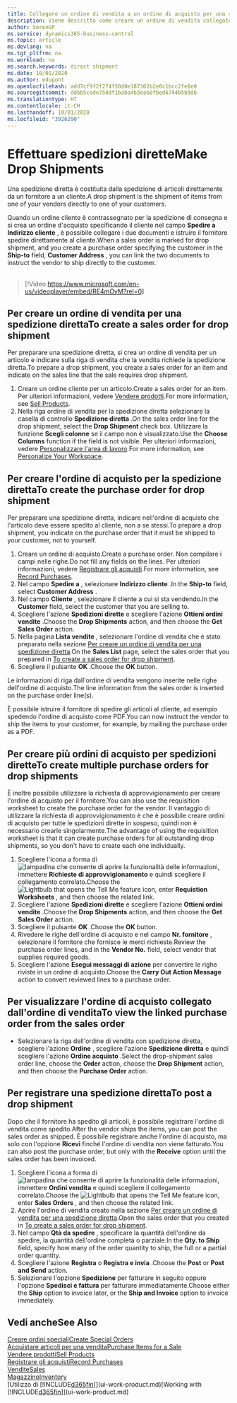 ```yaml
---
title: Collegare un ordine di vendita a un ordine di acquisto per una spedizione diretta | Documenti Microsoft
description: Viene descritto come creare un ordine di vendita collegato a un ordine di acquisto per consentire la spedizione diretta dal fornitore al cliente.
author: SorenGP
ms.service: dynamics365-business-central
ms.topic: article
ms.devlang: na
ms.tgt_pltfrm: na
ms.workload: na
ms.search.keywords: direct shipment
ms.date: 10/01/2020
ms.author: edupont
ms.openlocfilehash: add7cf9f2f274f50d0e187362b2e0c1bcc2fe8e0
ms.sourcegitcommit: ddbb5cede750df1baba4b3eab8fbed6744b5b9d6
ms.translationtype: HT
ms.contentlocale: it-CH
ms.lasthandoff: 10/01/2020
ms.locfileid: "3926290"
---
```

# <a name="make-drop-shipments"></a><span data-ttu-id="db8b6-103">Effettuare spedizioni dirette</span><span class="sxs-lookup"><span data-stu-id="db8b6-103">Make Drop Shipments</span></span>

<span data-ttu-id="db8b6-104">Una spedizione diretta è costituita dalla spedizione di articoli direttamente da un fornitore a un cliente.</span><span class="sxs-lookup"><span data-stu-id="db8b6-104">A drop shipment is the shipment of items from one of your vendors directly to one of your customers.</span></span>

<span data-ttu-id="db8b6-105">Quando un ordine cliente è contrassegnato per la spedizione di consegna e si crea un ordine d'acquisto specificando il cliente nel campo **Spedire a** **Indirizzo cliente** , è possibile collegare i due documenti e istruire il fornitore spedire direttamente al cliente.</span><span class="sxs-lookup"><span data-stu-id="db8b6-105">When a sales order is marked for drop shipment, and you create a purchase order specifying the customer in the **Ship-to** field, **Customer Address** , you can link the two documents to instruct the vendor to ship directly to the customer.</span></span>
<br><br>  
  
> [!Video https://www.microsoft.com/en-us/videoplayer/embed/RE4mOyM?rel=0]

## <a name="to-create-a-sales-order-for-drop-shipment"></a><span data-ttu-id="db8b6-106">Per creare un ordine di vendita per una spedizione diretta</span><span class="sxs-lookup"><span data-stu-id="db8b6-106">To create a sales order for drop shipment</span></span>

<span data-ttu-id="db8b6-107">Per preparare una spedizione diretta, si crea un ordine di vendita per un articolo e indicare sulla riga di vendita che la vendita richiede la spedizione diretta.</span><span class="sxs-lookup"><span data-stu-id="db8b6-107">To prepare a drop shipment, you create a sales order for an item and indicate on the sales line that the sale requires drop shipment.</span></span>

1. <span data-ttu-id="db8b6-108">Creare un ordine cliente per un articolo.</span><span class="sxs-lookup"><span data-stu-id="db8b6-108">Create a sales order for an item.</span></span> <span data-ttu-id="db8b6-109">Per ulteriori informazioni, vedere [Vendere prodotti](sales-how-sell-products.md).</span><span class="sxs-lookup"><span data-stu-id="db8b6-109">For more information, see [Sell Products](sales-how-sell-products.md).</span></span>
2. <span data-ttu-id="db8b6-110">Nella riga ordine di vendita per la spedizione diretta selezionare la casella di controllo **Spedizione diretta** .</span><span class="sxs-lookup"><span data-stu-id="db8b6-110">On the sales order line for the drop shipment, select the **Drop Shipment** check box.</span></span> <span data-ttu-id="db8b6-111">Utilizzare la funzione **Scegli colonne** se il campo non è visualizzato.</span><span class="sxs-lookup"><span data-stu-id="db8b6-111">Use the **Choose Columns** function if the field is not visible.</span></span> <span data-ttu-id="db8b6-112">Per ulteriori informazioni, vedere [Personalizzare l'area di lavoro](ui-personalization-user.md).</span><span class="sxs-lookup"><span data-stu-id="db8b6-112">For more information, see [Personalize Your Workspace](ui-personalization-user.md).</span></span>

## <a name="to-create-the-purchase-order-for-drop-shipment"></a><span data-ttu-id="db8b6-113">Per creare l'ordine di acquisto per la spedizione diretta</span><span class="sxs-lookup"><span data-stu-id="db8b6-113">To create the purchase order for drop shipment</span></span>

<span data-ttu-id="db8b6-114">Per preparare una spedizione diretta, indicare nell'ordine di acquisto che l'articolo deve essere spedito al cliente, non a se stessi.</span><span class="sxs-lookup"><span data-stu-id="db8b6-114">To prepare a drop shipment, you indicate on the purchase order that it must be shipped to your customer, not to yourself.</span></span>

1. <span data-ttu-id="db8b6-115">Creare un ordine di acquisto.</span><span class="sxs-lookup"><span data-stu-id="db8b6-115">Create a purchase order.</span></span> <span data-ttu-id="db8b6-116">Non compilare i campi nelle righe.</span><span class="sxs-lookup"><span data-stu-id="db8b6-116">Do not fill any fields on the lines.</span></span> <span data-ttu-id="db8b6-117">Per ulteriori informazioni, vedere [Registrare gli acquisti](purchasing-how-record-purchases.md).</span><span class="sxs-lookup"><span data-stu-id="db8b6-117">For more information, see [Record Purchases](purchasing-how-record-purchases.md).</span></span>
2. <span data-ttu-id="db8b6-118">Nel campo **Spedire a** , selezionare **Indirizzo cliente** .</span><span class="sxs-lookup"><span data-stu-id="db8b6-118">In the **Ship-to** field, select **Customer Address** .</span></span>
3. <span data-ttu-id="db8b6-119">Nel campo **Cliente** , selezionare il cliente a cui si sta vendendo.</span><span class="sxs-lookup"><span data-stu-id="db8b6-119">In the **Customer** field, select the customer that you are selling to.</span></span>
4. <span data-ttu-id="db8b6-120">Scegliere l'azione **Spedizioni dirette** e scegliere l'azione **Ottieni ordini vendite** .</span><span class="sxs-lookup"><span data-stu-id="db8b6-120">Choose the **Drop Shipments** action, and then choose the **Get Sales Order** action.</span></span>
5. <span data-ttu-id="db8b6-121">Nella pagina **Lista vendite** , selezionare l'ordine di vendita che è stato preparato nella sezione [Per creare un ordine di vendita per una spedizione diretta](sales-how-drop-shipment.md#to-create-a-sales-order-for-drop-shipment).</span><span class="sxs-lookup"><span data-stu-id="db8b6-121">On the **Sales List** page, select the sales order that you prepared in [To create a sales order for drop shipment](sales-how-drop-shipment.md#to-create-a-sales-order-for-drop-shipment).</span></span>
6. <span data-ttu-id="db8b6-122">Scegliere il pulsante **OK** .</span><span class="sxs-lookup"><span data-stu-id="db8b6-122">Choose the **OK** button.</span></span>

<span data-ttu-id="db8b6-123">Le informazioni di riga dall'ordine di vendita vengono inserite nelle righe dell'ordine di acquisto.</span><span class="sxs-lookup"><span data-stu-id="db8b6-123">The line information from the sales order is inserted on the purchase order line(s).</span></span>

<span data-ttu-id="db8b6-124">È possibile istruire il fornitore di spedire gli articoli al cliente, ad esempio spedendo l'ordine di acquisto come PDF.</span><span class="sxs-lookup"><span data-stu-id="db8b6-124">You can now instruct the vendor to ship the items to your customer, for example, by mailing the purchase order as a PDF.</span></span>     

## <a name="to-create-multiple-purchase-orders-for-drop-shipments"></a><span data-ttu-id="db8b6-125">Per creare più ordini di acquisto per spedizioni dirette</span><span class="sxs-lookup"><span data-stu-id="db8b6-125">To create multiple purchase orders for drop shipments</span></span>

<span data-ttu-id="db8b6-126">È inoltre possibile utilizzare la richiesta di approvvigionamento per creare l'ordine di acquisto per il fornitore.</span><span class="sxs-lookup"><span data-stu-id="db8b6-126">You can also use the requisition worksheet to create the purchase order for the vendor.</span></span> <span data-ttu-id="db8b6-127">Il vantaggio di utilizzare la richiesta di approvvigionamento è che è possibile creare ordini di acquisto per tutte le spedizioni dirette in sospeso, quindi non è necessario crearle singolarmente.</span><span class="sxs-lookup"><span data-stu-id="db8b6-127">The advantage of using the requisition worksheet is that it can create purchase orders for all outstanding drop shipments, so you don't have to create each one individually.</span></span>

1. <span data-ttu-id="db8b6-128">Scegliere l'icona a forma di ![lampadina che consente di aprire la funzionalità delle informazioni](media/ui-search/search_small.png "Informazioni sull'operazione che si desidera eseguire"), immettere **Richieste di approvvigionamento** e quindi scegliere il collegamento correlato.</span><span class="sxs-lookup"><span data-stu-id="db8b6-128">Choose the ![Lightbulb that opens the Tell Me feature](media/ui-search/search_small.png "Tell me what you want to do") icon, enter **Requistion Worksheets** , and then choose the related link.</span></span>
2. <span data-ttu-id="db8b6-129">Scegliere l'azione **Spedizioni dirette** e scegliere l'azione **Ottieni ordini vendite** .</span><span class="sxs-lookup"><span data-stu-id="db8b6-129">Choose the **Drop Shipments** action, and then choose the **Get Sales Order** action.</span></span>
3. <span data-ttu-id="db8b6-130">Scegliere il pulsante **OK** .</span><span class="sxs-lookup"><span data-stu-id="db8b6-130">Choose the **OK** button.</span></span>
4. <span data-ttu-id="db8b6-131">Rivedere le righe dell'ordine di acquisto e nel campo **Nr. fornitore** , selezionare il fornitore che fornisce le merci richieste.</span><span class="sxs-lookup"><span data-stu-id="db8b6-131">Review the purchase order lines, and in the **Vendor No.** field, select vendor that supplies required goods.</span></span> 
5. <span data-ttu-id="db8b6-132">Scegliere l'azione **Esegui messaggi di azione** per convertire le righe riviste in un ordine di acquisto.</span><span class="sxs-lookup"><span data-stu-id="db8b6-132">Choose the **Carry Out Action Message** action to convert reviewed lines to a purchase order.</span></span>

## <a name="to-view-the-linked-purchase-order-from-the-sales-order"></a><span data-ttu-id="db8b6-133">Per visualizzare l'ordine di acquisto collegato dall'ordine di vendita</span><span class="sxs-lookup"><span data-stu-id="db8b6-133">To view the linked purchase order from the sales order</span></span>

* <span data-ttu-id="db8b6-134">Selezionare la riga dell'ordine di vendita con spedizione diretta, scegliere l'azione **Ordine** , scegliere l'azione **Spedizione diretta** e quindi scegliere l'azione **Ordine acquisto** .</span><span class="sxs-lookup"><span data-stu-id="db8b6-134">Select the drop-shipment sales order line, choose the **Order** action, choose the **Drop Shipment** action, and then choose the **Purchase Order** action.</span></span>

## <a name="to-post-a-drop-shipment"></a><span data-ttu-id="db8b6-135">Per registrare una spedizione diretta</span><span class="sxs-lookup"><span data-stu-id="db8b6-135">To post a drop shipment</span></span>

<span data-ttu-id="db8b6-136">Dopo che il fornitore ha spedito gli articoli, è possibile registrare l'ordine di vendita come spedito.</span><span class="sxs-lookup"><span data-stu-id="db8b6-136">After the vendor ships the items, you can post the sales order as shipped.</span></span> <span data-ttu-id="db8b6-137">È possibile registrare anche l'ordine di acquisto, ma solo con l'opzione **Ricevi** finché l'ordine di vendita non viene fatturato.</span><span class="sxs-lookup"><span data-stu-id="db8b6-137">You can also post the purchase order, but only with the **Receive** option until the sales order has been invoiced.</span></span>

1. <span data-ttu-id="db8b6-138">Scegliere l'icona a forma di ![lampadina che consente di aprire la funzionalità delle informazioni](media/ui-search/search_small.png "Informazioni sull'operazione che si desidera eseguire"), immettere **Ordini vendita** e quindi scegliere il collegamento correlato.</span><span class="sxs-lookup"><span data-stu-id="db8b6-138">Choose the ![Lightbulb that opens the Tell Me feature](media/ui-search/search_small.png "Tell me what you want to do") icon, enter **Sales Orders** , and then choose the related link.</span></span>
2. <span data-ttu-id="db8b6-139">Aprire l'ordine di vendita creato nella sezione [Per creare un ordine di vendita per una spedizione diretta](#to-create-a-sales-order-for-drop-shipment).</span><span class="sxs-lookup"><span data-stu-id="db8b6-139">Open the sales order that you created in [To create a sales order for drop shipment](#to-create-a-sales-order-for-drop-shipment).</span></span>
3. <span data-ttu-id="db8b6-140">Nel campo **Qtà da spedire** , specificare la quantità dell'ordine da spedire, la quantità dell'ordine completa o parziale.</span><span class="sxs-lookup"><span data-stu-id="db8b6-140">In the **Qty. to Ship** field, specify how many of the order quantity to ship, the full or a partial order quantity.</span></span>
4. <span data-ttu-id="db8b6-141">Scegliere l'azione **Registra** o **Registra e invia** .</span><span class="sxs-lookup"><span data-stu-id="db8b6-141">Choose the **Post** or **Post and Send** action.</span></span>
5. <span data-ttu-id="db8b6-142">Selezionare l'opzione **Spedizione** per fatturare in seguito oppure l'opzione **Spedisci e fattura** per fatturare immediatamente.</span><span class="sxs-lookup"><span data-stu-id="db8b6-142">Choose either the **Ship** option to invoice later, or the **Ship and Invoice** option to invoice immediately.</span></span>

## <a name="see-also"></a><span data-ttu-id="db8b6-143">Vedi anche</span><span class="sxs-lookup"><span data-stu-id="db8b6-143">See Also</span></span>

[<span data-ttu-id="db8b6-144">Creare ordini speciali</span><span class="sxs-lookup"><span data-stu-id="db8b6-144">Create Special Orders</span></span>](sales-how-to-create-special-orders.md)  
[<span data-ttu-id="db8b6-145">Acquistare articoli per una vendita</span><span class="sxs-lookup"><span data-stu-id="db8b6-145">Purchase Items for a Sale</span></span>](purchasing-how-purchase-products-sale.md)  
[<span data-ttu-id="db8b6-146">Vendere prodotti</span><span class="sxs-lookup"><span data-stu-id="db8b6-146">Sell Products</span></span>](sales-how-sell-products.md)  
[<span data-ttu-id="db8b6-147">Registrare gli acquisti</span><span class="sxs-lookup"><span data-stu-id="db8b6-147">Record Purchases</span></span>](purchasing-how-record-purchases.md)  
[<span data-ttu-id="db8b6-148">Vendite</span><span class="sxs-lookup"><span data-stu-id="db8b6-148">Sales</span></span>](sales-manage-sales.md)  
[<span data-ttu-id="db8b6-149">Magazzino</span><span class="sxs-lookup"><span data-stu-id="db8b6-149">Inventory</span></span>](inventory-manage-inventory.md)  
<span data-ttu-id="db8b6-150">[Utilizzo di [!INCLUDE[d365fin](includes/d365fin_md.md)]](ui-work-product.md)</span><span class="sxs-lookup"><span data-stu-id="db8b6-150">[Working with [!INCLUDE[d365fin](includes/d365fin_md.md)]](ui-work-product.md)</span></span>
